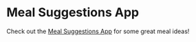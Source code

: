 # Meal Suggestions App

Check out the [Meal Suggestions App](https://meal-suggestions-x5t7nk6gpodyr9e2pvgp7o.streamlit.app/?embed_options=dark_theme) for some great meal ideas!
